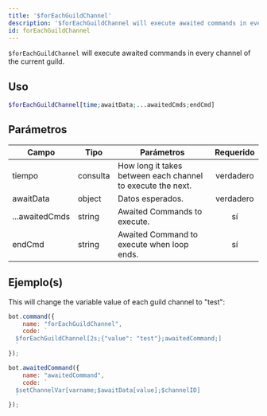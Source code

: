 ```yaml
---
title: '$forEachGuildChannel'
description: '$forEachGuildChannel will execute awaited commands in every channel of the current guild.'
id: forEachGuildChannel
---
```


`$forEachGuildChannel` will execute awaited commands in every channel of the current guild.

## Uso

```php
$forEachGuildChannel[time;awaitData;...awaitedCmds;endCmd]
```

## Parámetros

| Campo          | Tipo     | Parámetros                                                  | Requerido |
| -------------- | -------- | ----------------------------------------------------------- |:---------:|
| tiempo         | consulta | How long it takes between each channel to execute the next. | verdadero |
| awaitData      | object   | Datos esperados.                                            | verdadero |
| ...awaitedCmds | string   | Awaited Commands to execute.                                |    sí     |
| endCmd         | string   | Awaited Command to execute when loop ends.                  |    sí     |

## Ejemplo(s)

This will change the variable value of each guild channel to "test":

```javascript
bot.command({
    name: "forEachGuildChannel",
    code: `
  $forEachGuildChannel[2s;{"value": "test"};awaitedCommand;]
  `
});

bot.awaitedCommand({
    name: "awaitedCommand",
    code: `
  $setChannelVar[varname;$awaitData[value];$channelID]
  `
});
```